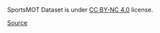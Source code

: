 SportsMOT Dataset is under [CC BY-NC 4.0](https://creativecommons.org/licenses/by-nc/4.0/legalcode) license.

[Source](https://github.com/MCG-NJU/SportsMOT#Terms)